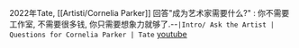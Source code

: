 
2022年Tate, [[Artisti/Cornelia Parker]] 回答"成为艺术家需要什么?" : 你不需要工作室, 不需要很多钱, 你只需要想象力就够了.--`|Intro/ Ask the Artist | Questions for Cornelia Parker | Tate` [youtube](https://youtu.be/I3yeKlUmsBs?t=2)
